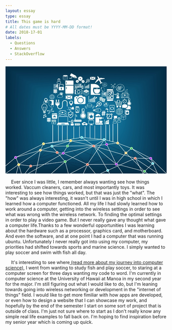 ```yaml
---
layout: essay
type: essay
title: This game is hard
# All dates must be YYYY-MM-DD format!
date: 2018-17-01
labels:
  - Questions
  - Answers
  - StackOverflow
---
```


<img class="ui medium left floated image" src="../images/iot.jpg">

<p>
 &emsp;
  Ever since I was little, I remember always wanting see how things worked. Vaccum cleaners, cars, and most importantly toys. It was interesting to see how things worked, but that was just the "what". The "how" was always interesting, it wasn't until I was in high school in which I learned how a computer functioned. All my life I had slowly learned how to work around a computer, getting into the wireless settings in order to see what was wrong with the wireless network. To finding the optimal settings in order to play a video game. But I never really gave any thought what gave a computer life.Thanks to a few wonderful opportunities I was learning about the hardware such as a processor, graphics card, and motherboard. And even the software, and at one point I had a computer that was running ubuntu. Unfortunately I never really got into using my computer, my priorities had shifted towards sports and marine science. I simply wanted to play soccer and swim with fish all day.
  </p>
  <p>
  &emsp;
    It's interesting to see where<a href="https://htobin.github.io/essays/2018-01-17.html"> (read more about my journey into computer science)</a>, I went from wanting to study fish and play soccer, to staring at a computer screen for three days wanting my code to word. I'm currently in computer science at the University of Hawaii at Manoa in my second year for the major. I'm still figuring out what I would like to do, but I'm leaning towards going into wireless networking or development in the "internet of things" field. I would like to get more fimiliar with how apps are developed, or even how to design a website that I can showcase my work, and hopefully by the end of the semester I start on some sort of project that is outside of class. I'm just not sure where to start as I don't really know any simple real life examples to fall back on. I'm hoping to find inspiration before my senior year which is coming up quick. 
 </p> 
